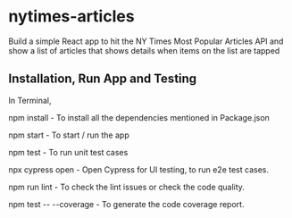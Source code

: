 # nytimes-articles
Build a simple React app to hit the NY Times Most Popular Articles API and show a list of articles that shows details when items on the list are tapped

## Installation, Run App and Testing 

In Terminal,

npm install               - To install all the dependencies mentioned in Package.json

npm start                 - To start / run the app

npm test                  - To run unit test cases

npx cypress open          - Open Cypress for UI testing, to run e2e test cases.

npm run lint              - To check the lint issues or check the code quality.

npm test -- --coverage    - To generate the code coverage report.

